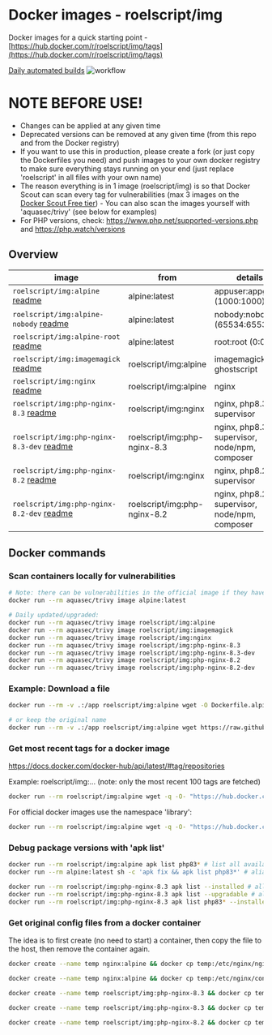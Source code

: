 # Docker images - roelscript/img

Docker images for a quick starting point - [https://hub.docker.com/r/roelscript/img/tags](https://hub.docker.com/r/roelscript/img/tags)

[Daily automated builds](https://github.com/rboonzaijer/docker-images/blob/main/.github/workflows/auto-build-and-push.yml) ![workflow](https://github.com/rboonzaijer/docker-images/actions/workflows/auto-build-and-push.yml/badge.svg) 

# NOTE BEFORE USE!

- Changes can be applied at any given time
- Deprecated versions can be removed at any given time (from this repo and from the Docker registry)
- If you want to use this in production, please create a fork (or just copy the Dockerfiles you need) and push images to your own docker registry to make sure everything stays running on your end (just replace 'roelscript' in all files with your own name)
- The reason everything is in 1 image (roelscript/img) is so that Docker Scout can scan every tag for vulnerabilities (max 3 images on the [Docker Scout Free tier](https://www.docker.com/products/docker-scout/)) - You can also scan the images yourself with 'aquasec/trivy' (see below for examples)
- For PHP versions, check: https://www.php.net/supported-versions.php and https://php.watch/versions

## Overview

| image | from | details |
|-|-|-|
`roelscript/img:alpine` [readme](alpine/README.md) | alpine:latest | appuser:appgroup (1000:1000) |
`roelscript/img:alpine-nobody` [readme](alpine/README.md) | alpine:latest | nobody:nobody (65534:65534) |
`roelscript/img:alpine-root` [readme](alpine/README.md) | alpine:latest | root:root (0:0) |
`roelscript/img:imagemagick` [readme](imagemagick/README.md) | roelscript/img:alpine | imagemagick, ghostscript |
`roelscript/img:nginx` [readme](nginx/README.md) | roelscript/img:alpine | nginx |
`roelscript/img:php-nginx-8.3` [readme](php-nginx/README.md) | roelscript/img:nginx | nginx, php8.3, supervisor |
`roelscript/img:php-nginx-8.3-dev` [readme](php-nginx/README.md) | roelscript/img:php-nginx-8.3 | nginx, php8.3, supervisor, node/npm, composer |
`roelscript/img:php-nginx-8.2` [readme](php-nginx/README.md) | roelscript/img:nginx | nginx, php8.2, supervisor |
`roelscript/img:php-nginx-8.2-dev` [readme](php-nginx/README.md) | roelscript/img:php-nginx-8.2 | nginx, php8.2, supervisor, node/npm, composer |

## Docker commands

### Scan containers locally for vulnerabilities

```bash
# Note: there can be vulnerabilities in the official image if they havent been updated recently, so make sure you update/upgrade the alpine image (with a custom Dockerfile) if you use it:
docker run --rm aquasec/trivy image alpine:latest

# Daily updated/upgraded:
docker run --rm aquasec/trivy image roelscript/img:alpine
docker run --rm aquasec/trivy image roelscript/img:imagemagick
docker run --rm aquasec/trivy image roelscript/img:nginx
docker run --rm aquasec/trivy image roelscript/img:php-nginx-8.3
docker run --rm aquasec/trivy image roelscript/img:php-nginx-8.3-dev
docker run --rm aquasec/trivy image roelscript/img:php-nginx-8.2
docker run --rm aquasec/trivy image roelscript/img:php-nginx-8.2-dev
```

### Example: Download a file

```bash
docker run --rm -v .:/app roelscript/img:alpine wget -O Dockerfile.alpine https://raw.githubusercontent.com/rboonzaijer/docker-images/main/alpine/Dockerfile

# or keep the original name
docker run --rm -v .:/app roelscript/img:alpine wget https://raw.githubusercontent.com/rboonzaijer/docker-images/main/alpine/Dockerfile
```

### Get most recent tags for a docker image

https://docs.docker.com/docker-hub/api/latest/#tag/repositories

Example: roelscript/img:... (note: only the most recent 100 tags are fetched)

```bash
docker run --rm roelscript/img:alpine wget -q -O- "https://hub.docker.com/v2/namespaces/roelscript/repositories/img/tags?page_size=100&page=1" | grep -o '"name": *"[^"]*' | grep -o '[^"]*$'
```

For official docker images use the namespace 'library':

```bash
docker run --rm roelscript/img:alpine wget -q -O- "https://hub.docker.com/v2/namespaces/library/repositories/alpine/tags?page_size=100&page=1" | grep -o '"name": *"[^"]*' | grep -o '[^"]*$'
```

### Debug package versions with 'apk list'

```bash
docker run --rm roelscript/img:alpine apk list php83* # list all available php83* packages
docker run --rm alpine:latest sh -c 'apk fix && apk list php83*' # alias

docker run --rm roelscript/img:php-nginx-8.3 apk list --installed # all installed packages
docker run --rm roelscript/img:php-nginx-8.3 apk list --upgradable # all upgradable packages
docker run --rm roelscript/img:php-nginx-8.3 apk list php83* --installed # installed php83* versions
```

### Get original config files from a docker container

The idea is to first create (no need to start) a container, then copy the file to the host, then remove the container again.

```bash
docker create --name temp nginx:alpine && docker cp temp:/etc/nginx/nginx.conf ./original~nginx.conf ; docker rm -f temp

docker create --name temp nginx:alpine && docker cp temp:/etc/nginx/conf.d/default.conf ./original~nginx~conf.d~default.conf ; docker rm -f temp

docker create --name temp roelscript/img:php-nginx-8.3 && docker cp temp:/etc/supervisord.conf ./original~supervisord.conf ; docker rm -f temp

docker create --name temp roelscript/img:php-nginx-8.3 && docker cp temp:/etc/php83/php.ini ./original~php83~php.ini ; docker rm -f temp

docker create --name temp roelscript/img:php-nginx-8.2 && docker cp temp:/etc/php82/php.ini ./original~php82~php.ini ; docker rm -f temp
```
